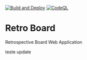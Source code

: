 [![Build and Deploy](https://github.com/dmscn/retro-board/actions/workflows/main.yml/badge.svg)](https://github.com/dmscn/retro-board/actions/workflows/main.yml) [![CodeQL](https://github.com/dmscn/retro-board/actions/workflows/codeql-analysis.yml/badge.svg)](https://github.com/dmscn/retro-board/actions/workflows/codeql-analysis.yml)

# Retro Board
Retrospective Board Web Application

teste update